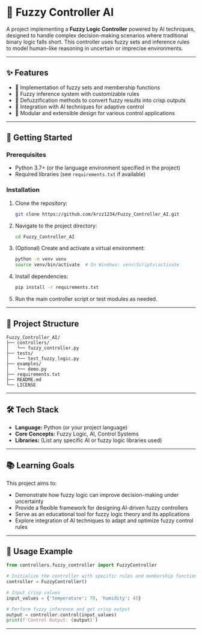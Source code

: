 
# 🤖 Fuzzy Controller AI

A project implementing a **Fuzzy Logic Controller** powered by AI techniques, designed to handle complex decision-making scenarios where traditional binary logic falls short. This controller uses fuzzy sets and inference rules to model human-like reasoning in uncertain or imprecise environments.

---

## ✨ Features

- 🔹 Implementation of fuzzy sets and membership functions  
- 🔹 Fuzzy inference system with customizable rules  
- 🔹 Defuzzification methods to convert fuzzy results into crisp outputs  
- 🔹 Integration with AI techniques for adaptive control  
- 🔹 Modular and extensible design for various control applications

---

## 🚀 Getting Started

### Prerequisites

- Python 3.7+ (or the language environment specified in the project)  
- Required libraries (see `requirements.txt` if available)  

### Installation

1. Clone the repository:
   ```bash
   git clone https://github.com/krzz1234/Fuzzy_Controller_AI.git


2. Navigate to the project directory:

   ```bash
   cd Fuzzy_Controller_AI
   ```
3. (Optional) Create and activate a virtual environment:

   ```bash
   python -m venv venv
   source venv/bin/activate  # On Windows: venv\Scripts\activate
   ```
4. Install dependencies:

   ```bash
   pip install -r requirements.txt
   ```
5. Run the main controller script or test modules as needed.

---

## 📁 Project Structure

```
Fuzzy_Controller_AI/
├── controllers/
│   └── fuzzy_controller.py
├── tests/
│   └── test_fuzzy_logic.py
├── examples/
│   └── demo.py
├── requirements.txt
├── README.md
└── LICENSE
```

---

## 🛠️ Tech Stack

* **Language:** Python (or your project language)
* **Core Concepts:** Fuzzy Logic, AI, Control Systems
* **Libraries:** (List any specific AI or fuzzy logic libraries used)

---

## 📚 Learning Goals

This project aims to:

* Demonstrate how fuzzy logic can improve decision-making under uncertainty
* Provide a flexible framework for designing AI-driven fuzzy controllers
* Serve as an educational tool for fuzzy logic theory and its applications
* Explore integration of AI techniques to adapt and optimize fuzzy control rules

---

## 📄 Usage Example

```python
from controllers.fuzzy_controller import FuzzyController

# Initialize the controller with specific rules and membership functions
controller = FuzzyController()

# Input crisp values
input_values = {'temperature': 70, 'humidity': 45}

# Perform fuzzy inference and get crisp output
output = controller.control(input_values)
print(f'Control Output: {output}')
```

---


